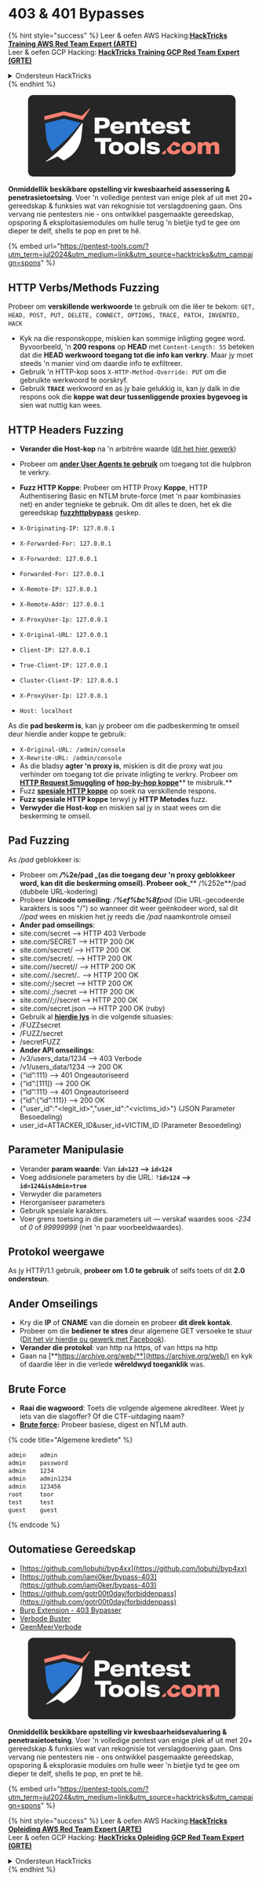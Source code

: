 # 403 & 401 Bypasses

{% hint style="success" %}
Leer & oefen AWS Hacking:<img src="/.gitbook/assets/arte.png" alt="" data-size="line">[**HackTricks Training AWS Red Team Expert (ARTE)**](https://training.hacktricks.xyz/courses/arte)<img src="/.gitbook/assets/arte.png" alt="" data-size="line">\
Leer & oefen GCP Hacking: <img src="/.gitbook/assets/grte.png" alt="" data-size="line">[**HackTricks Training GCP Red Team Expert (GRTE)**<img src="/.gitbook/assets/grte.png" alt="" data-size="line">](https://training.hacktricks.xyz/courses/grte)

<details>

<summary>Ondersteun HackTricks</summary>

* Kyk na die [**subskripsie planne**](https://github.com/sponsors/carlospolop)!
* **Sluit aan by die** 💬 [**Discord groep**](https://discord.gg/hRep4RUj7f) of die [**telegram groep**](https://t.me/peass) of **volg** ons op **Twitter** 🐦 [**@hacktricks\_live**](https://twitter.com/hacktricks\_live)**.**
* **Deel hacking truuks deur PRs in te dien na die** [**HackTricks**](https://github.com/carlospolop/hacktricks) en [**HackTricks Cloud**](https://github.com/carlospolop/hacktricks-cloud) github repos.

</details>
{% endhint %}

<figure><img src="/.gitbook/assets/pentest-tools.svg" alt=""><figcaption></figcaption></figure>

**Onmiddellik beskikbare opstelling vir kwesbaarheid assessering & penetrasietoetsing**. Voer 'n volledige pentest van enige plek af uit met 20+ gereedskap & funksies wat van rekognisie tot verslagdoening gaan. Ons vervang nie pentesters nie - ons ontwikkel pasgemaakte gereedskap, opsporing & eksploitasiemodules om hulle terug 'n bietjie tyd te gee om dieper te delf, shells te pop en pret te hê.

{% embed url="https://pentest-tools.com/?utm_term=jul2024&utm_medium=link&utm_source=hacktricks&utm_campaign=spons" %}

## HTTP Verbs/Methods Fuzzing

Probeer om **verskillende werkwoorde** te gebruik om die lêer te bekom: `GET, HEAD, POST, PUT, DELETE, CONNECT, OPTIONS, TRACE, PATCH, INVENTED, HACK`

* Kyk na die responskoppe, miskien kan sommige inligting gegee word. Byvoorbeeld, 'n **200 respons** op **HEAD** met `Content-Length: 55` beteken dat die **HEAD werkwoord toegang tot die info kan verkry**. Maar jy moet steeds 'n manier vind om daardie info te exfiltreer.
* Gebruik 'n HTTP-kop soos `X-HTTP-Method-Override: PUT` om die gebruikte werkwoord te oorskryf.
* Gebruik **`TRACE`** werkwoord en as jy baie gelukkig is, kan jy dalk in die respons ook die **koppe wat deur tussenliggende proxies bygevoeg is** sien wat nuttig kan wees.

## HTTP Headers Fuzzing

* **Verander die Host-kop** na 'n arbitrêre waarde ([dit het hier gewerk](https://medium.com/@sechunter/exploiting-admin-panel-like-a-boss-fc2dd2499d31))
* Probeer om [**ander User Agents te gebruik**](https://github.com/danielmiessler/SecLists/blob/master/Fuzzing/User-Agents/UserAgents.fuzz.txt) om toegang tot die hulpbron te verkry.
*   **Fuzz HTTP Koppe**: Probeer om HTTP Proxy **Koppe**, HTTP Authentisering Basic en NTLM brute-force (met 'n paar kombinasies net) en ander tegnieke te gebruik. Om dit alles te doen, het ek die gereedskap [**fuzzhttpbypass**](https://github.com/carlospolop/fuzzhttpbypass) geskep.

* `X-Originating-IP: 127.0.0.1`
* `X-Forwarded-For: 127.0.0.1`
* `X-Forwarded: 127.0.0.1`
* `Forwarded-For: 127.0.0.1`
* `X-Remote-IP: 127.0.0.1`
* `X-Remote-Addr: 127.0.0.1`
* `X-ProxyUser-Ip: 127.0.0.1`
* `X-Original-URL: 127.0.0.1`
* `Client-IP: 127.0.0.1`
* `True-Client-IP: 127.0.0.1`
* `Cluster-Client-IP: 127.0.0.1`
* `X-ProxyUser-Ip: 127.0.0.1`
* `Host: localhost`

As die **pad beskerm is**, kan jy probeer om die padbeskerming te omseil deur hierdie ander koppe te gebruik:

* `X-Original-URL: /admin/console`
* `X-Rewrite-URL: /admin/console`
* As die bladsy **agter 'n proxy is**, miskien is dit die proxy wat jou verhinder om toegang tot die private inligting te verkry. Probeer om [**HTTP Request Smuggling**](../../pentesting-web/http-request-smuggling/) **of** [**hop-by-hop koppe**](../../pentesting-web/abusing-hop-by-hop-headers.md)** te misbruik.**
* Fuzz [**spesiale HTTP koppe**](special-http-headers.md) op soek na verskillende respons.
* **Fuzz spesiale HTTP koppe** terwyl jy **HTTP Metodes** fuzz.
* **Verwyder die Host-kop** en miskien sal jy in staat wees om die beskerming te omseil.

## Pad **Fuzzing**

As _/pad_ geblokkeer is:

* Probeer om _**/**_**%2e/pad \_(as die toegang deur 'n proxy geblokkeer word, kan dit die beskerming omseil). Probeer ook**\_\*\* /%252e\*\*/pad (dubbele URL-kodering)
* Probeer **Unicode omseiling**: _/**%ef%bc%8f**pad_ (Die URL-gecodeerde karakters is soos "/") so wanneer dit weer geënkodeer word, sal dit _//pad_ wees en miskien het jy reeds die _/pad_ naamkontrole omseil
* **Ander pad omseilings**:
* site.com/secret –> HTTP 403 Verbode
* site.com/SECRET –> HTTP 200 OK
* site.com/secret/ –> HTTP 200 OK
* site.com/secret/. –> HTTP 200 OK
* site.com//secret// –> HTTP 200 OK
* site.com/./secret/.. –> HTTP 200 OK
* site.com/;/secret –> HTTP 200 OK
* site.com/.;/secret –> HTTP 200 OK
* site.com//;//secret –> HTTP 200 OK
* site.com/secret.json –> HTTP 200 OK (ruby)
* Gebruik al [**hierdie lys**](https://github.com/danielmiessler/SecLists/blob/master/Fuzzing/Unicode.txt) in die volgende situasies:
* /FUZZsecret
* /FUZZ/secret
* /secretFUZZ
* **Ander API omseilings:**
* /v3/users\_data/1234 --> 403 Verbode
* /v1/users\_data/1234 --> 200 OK
* {“id”:111} --> 401 Ongeautoriseerd
* {“id”:\[111]} --> 200 OK
* {“id”:111} --> 401 Ongeautoriseerd
* {“id”:{“id”:111\}} --> 200 OK
* {"user\_id":"\<legit\_id>","user\_id":"\<victims\_id>"} (JSON Parameter Besoedeling)
* user\_id=ATTACKER\_ID\&user\_id=VICTIM\_ID (Parameter Besoedeling)

## **Parameter Manipulasie**

* Verander **param waarde**: Van **`id=123` --> `id=124`**
* Voeg addisionele parameters by die URL: `?`**`id=124` —-> `id=124&isAdmin=true`**
* Verwyder die parameters
* Herorganiseer parameters
* Gebruik spesiale karakters.
* Voer grens toetsing in die parameters uit — verskaf waardes soos _-234_ of _0_ of _99999999_ (net 'n paar voorbeeldwaardes).

## **Protokol weergawe**

As jy HTTP/1.1 gebruik, **probeer om 1.0 te gebruik** of selfs toets of dit **2.0 ondersteun**.

## **Ander Omseilings**

* Kry die **IP** of **CNAME** van die domein en probeer **dit direk kontak**.
* Probeer om die **bediener te stres** deur algemene GET versoeke te stuur ([Dit het vir hierdie ou gewerk met Facebook](https://medium.com/@amineaboud/story-of-a-weird-vulnerability-i-found-on-facebook-fc0875eb5125)).
* **Verander die protokol**: van http na https, of van https na http
* Gaan na [**https://archive.org/web/**](https://archive.org/web/) en kyk of daardie lêer in die verlede **wêreldwyd toeganklik** was.

## **Brute Force**

* **Raai die wagwoord**: Toets die volgende algemene akrediteer. Weet jy iets van die slagoffer? Of die CTF-uitdaging naam?
* [**Brute force**](../../generic-methodologies-and-resources/brute-force.md#http-brute)**:** Probeer basiese, digest en NTLM auth.

{% code title="Algemene krediete" %}
```
admin    admin
admin    password
admin    1234
admin    admin1234
admin    123456
root     toor
test     test
guest    guest
```
{% endcode %}

## Outomatiese Gereedskap

* [https://github.com/lobuhi/byp4xx](https://github.com/lobuhi/byp4xx)
* [https://github.com/iamj0ker/bypass-403](https://github.com/iamj0ker/bypass-403)
* [https://github.com/gotr00t0day/forbiddenpass](https://github.com/gotr00t0day/forbiddenpass)
* [Burp Extension - 403 Bypasser](https://portswigger.net/bappstore/444407b96d9c4de0adb7aed89e826122)
* [Verbode Buster](https://github.com/Sn1r/Forbidden-Buster)
* [GeenMeerVerbode](https://github.com/akinerk/NoMoreForbidden)

<figure><img src="/.gitbook/assets/pentest-tools.svg" alt=""><figcaption></figcaption></figure>

**Onmiddellik beskikbare opstelling vir kwesbaarheidsevaluering & penetrasietoetsing**. Voer 'n volledige pentest van enige plek af uit met 20+ gereedskap & funksies wat van rekognisie tot verslagdoening gaan. Ons vervang nie pentesters nie - ons ontwikkel pasgemaakte gereedskap, opsporing & eksplorasie modules om hulle weer 'n bietjie tyd te gee om dieper te delf, shells te pop, en pret te hê.

{% embed url="https://pentest-tools.com/?utm_term=jul2024&utm_medium=link&utm_source=hacktricks&utm_campaign=spons" %}

{% hint style="success" %}
Leer & oefen AWS Hacking:<img src="/.gitbook/assets/arte.png" alt="" data-size="line">[**HackTricks Opleiding AWS Red Team Expert (ARTE)**](https://training.hacktricks.xyz/courses/arte)<img src="/.gitbook/assets/arte.png" alt="" data-size="line">\
Leer & oefen GCP Hacking: <img src="/.gitbook/assets/grte.png" alt="" data-size="line">[**HackTricks Opleiding GCP Red Team Expert (GRTE)**<img src="/.gitbook/assets/grte.png" alt="" data-size="line">](https://training.hacktricks.xyz/courses/grte)

<details>

<summary>Ondersteun HackTricks</summary>

* Kyk na die [**subskripsieplanne**](https://github.com/sponsors/carlospolop)!
* **Sluit aan by die** 💬 [**Discord-groep**](https://discord.gg/hRep4RUj7f) of die [**telegram-groep**](https://t.me/peass) of **volg** ons op **Twitter** 🐦 [**@hacktricks\_live**](https://twitter.com/hacktricks\_live)**.**
* **Deel hacking truuks deur PRs in te dien na die** [**HackTricks**](https://github.com/carlospolop/hacktricks) en [**HackTricks Cloud**](https://github.com/carlospolop/hacktricks-cloud) github repos.

</details>
{% endhint %}

